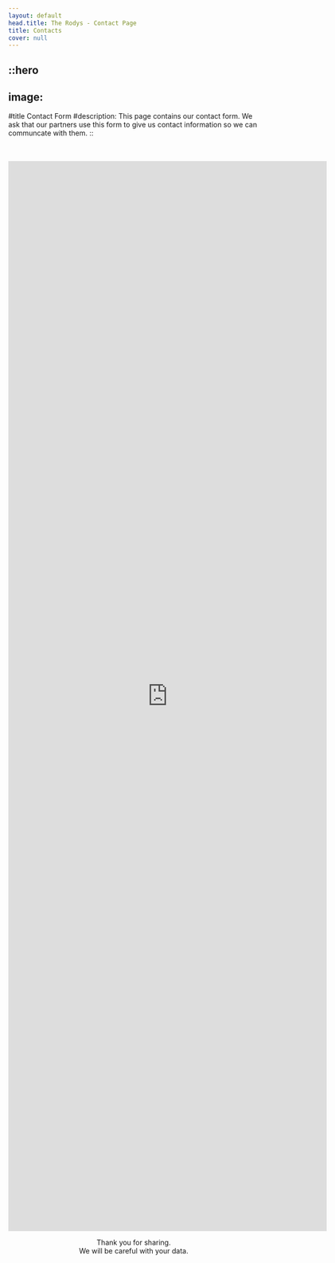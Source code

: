 ```yaml
---
layout: default
head.title: The Rodys - Contact Page
title: Contacts
cover: null
---
```



::hero
---
image:
---
#title 
Contact Form
#description:
This page contains our contact form. We ask that our partners use this form to give us contact information so we can communcate with them.
::
<br>  
<br>


<center><iframe src="https://docs.google.com/forms/d/e/1FAIpQLScv60yN_VOhufUAsVGwH41igs3CRa9X1atrsDmYC8FRTVXAhw/viewform?embedded=true" width="640" height="2150" frameborder="0" marginheight="0" marginwidth="0" scrolling="no">Loading…</iframe>

Thank you for sharing.<br /> We will be careful with your data.
</center>